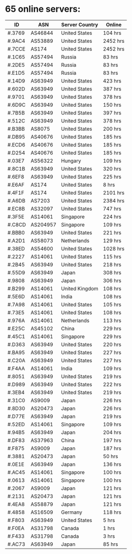 # 65 online servers:

| ID | ASN | Server Country | Online |
| ------ | ------ | ------ | ------ |
| #.3769 | AS46844 | United States | 104 hrs |
| #.9AC4 | AS53889 | United States | 2452 hrs |
| #.7CCE | AS174 | United States | 2452 hrs |
| #.1C65 | AS57494 | Russia | 83 hrs |
| #.2DE5 | AS57494 | Russia | 83 hrs |
| #.E1D5 | AS57494 | Russia | 83 hrs |
| #.14D9 | AS63949 | United States | 423 hrs |
| #.602D | AS63949 | United States | 387 hrs |
| #.9701 | AS63949 | United States | 378 hrs |
| #.6D9C | AS63949 | United States | 150 hrs |
| #.7B5B | AS63949 | United States | 397 hrs |
| #.512C | AS63949 | United States | 378 hrs |
| #.B3BB | AS8075 | United States | 200 hrs |
| #.DB95 | AS40676 | United States | 185 hrs |
| #.ECD6 | AS40676 | United States | 185 hrs |
| #.D254 | AS40676 | United States | 185 hrs |
| #.03E7 | AS56322 | Hungary | 109 hrs |
| #.8C1B | AS63949 | United States | 320 hrs |
| #.6EF8 | AS63949 | United States | 225 hrs |
| #.E6AF | AS174 | United States | 8 hrs |
| #.4F1F | AS174 | United States | 2101 hrs |
| #.A6DB | AS7203 | United States | 2384 hrs |
| #.EC8B | AS32097 | United States | 747 hrs |
| #.3F5E | AS14061 | Singapore | 224 hrs |
| #.C8CD | AS204957 | Singapore | 109 hrs |
| #.BBB0 | AS63949 | United States | 221 hrs |
| #.A2D1 | AS58073 | Netherlands | 129 hrs |
| #.38ED | AS54600 | United States | 1028 hrs |
| #.2227 | AS14061 | United States | 115 hrs |
| #.2B45 | AS63949 | United States | 218 hrs |
| #.55D9 | AS63949 | Japan | 308 hrs |
| #.9808 | AS63949 | Japan | 306 hrs |
| #.B299 | AS14061 | United Kingdom | 108 hrs |
| #.5E6D | AS14061 | India | 108 hrs |
| #.7A98 | AS14061 | United States | 105 hrs |
| #.73E5 | AS14061 | United States | 108 hrs |
| #.976A | AS14061 | Netherlands | 113 hrs |
| #.E25C | AS45102 | China | 229 hrs |
| #.45C1 | AS14061 | Singapore | 229 hrs |
| #.D363 | AS63949 | United States | 220 hrs |
| #.BA95 | AS63949 | United States | 227 hrs |
| #.C20A | AS63949 | United States | 227 hrs |
| #.F4AA | AS14061 | India | 109 hrs |
| #.8051 | AS63949 | United States | 219 hrs |
| #.D989 | AS63949 | United States | 222 hrs |
| #.3EB4 | AS63949 | United States | 219 hrs |
| #.31C0 | AS9009 | Japan | 226 hrs |
| #.8D30 | AS20473 | Japan | 226 hrs |
| #.D77E | AS63949 | Japan | 219 hrs |
| #.52ED | AS14061 | Singapore | 109 hrs |
| #.94B5 | AS63949 | Japan | 204 hrs |
| #.DF83 | AS37963 | China | 197 hrs |
| #.F875 | AS9009 | Japan | 187 hrs |
| #.3881 | AS20473 | Japan | 50 hrs |
| #.0E1E | AS63949 | Japan | 136 hrs |
| #.AC45 | AS14061 | Singapore | 100 hrs |
| #.0613 | AS14061 | Singapore | 100 hrs |
| #.2067 | AS9009 | Japan | 121 hrs |
| #.2131 | AS20473 | Japan | 121 hrs |
| #.4EA8 | AS58879 | Japan | 121 hrs |
| #.4858 | AS16509 | Germany | 118 hrs |
| #.F803 | AS63949 | United States | 5 hrs |
| #.F0EA | AS31798 | Canada | 1 hrs |
| #.F433 | AS31798 | Canada | 3 hrs |
| #.AC73 | AS63949 | Japan | 85 hrs |

